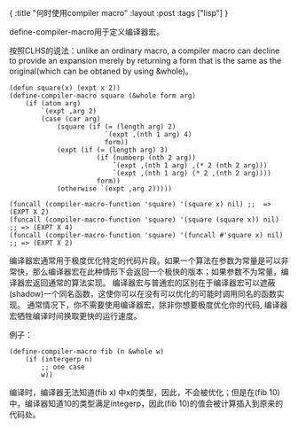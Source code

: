 {
:title "何时使用compiler macro"
:layout :post
:tags ["lisp"]
}

define-compiler-macro用于定义编译器宏。

按照CLHS的说法：unlike an ordinary macro, a compiler macro can decline to provide an expansion merely by returning a form that is the same as the original(which can be obtaned by using &whole)。

    (defun square(x) (expt x 2))
    (define-compiler-macro square (&whole form arg)
        (if (atom arg)
            `(expt ,arg 2)
            (case (car arg)
                (square (if (= (length arg) 2)
                            `(expt ,(nth 1 arg) 4)
                            form))
                (expt (if (= (length arg) 3)
                          (if (numberp (nth 2 arg))
                              `(expt ,(nth 1 arg) ,(* 2 (nth 2 arg)))
                              `(expt ,(nth 1 arg) (* 2 ,(nth 2 arg))))
                          form))
                (otherwise `(expt ,arg 2)))))
    
    (funcall (compiler-macro-function 'square) '(square x) nil) ;;  => (EXPT X 2)
    (funcall (compiler-macro-function 'square) '(square (square x)) nil) ;; => (EXPT X 4)
    (funcall (compiler-macro-function 'square) '(funcall #'square x) nil)  ;; => (EXPT X 2)

编译器宏通常用于极度优化特定的代码片段。如果一个算法在参数为常量是可以非常快，那么编译器宏在此种情形下会返回一个极快的版本；如果参数不为常量，编译器宏返回通常的算法实现。
编译器宏与普通宏的区别在于编译器宏可以遮蔽(shadow)一个同名函数，这使你可以在没有可以优化的可能时调用同名的函数实现。
通常情况下，你不需要使用编译器宏，除非你想要极度优化你的代码, 编译器宏牺牲编译时间换取更快的运行速度。

例子：

    (define-compiler-macro fib (n &whole w)
        (if (intergerp n)
            ;; one case
            w))

编译时，编译器无法知道(fib x) 中x的类型，因此，不会被优化；但是在(fib 10)中，编译器知道10的类型满足integerp，因此(fib 10)的值会被计算插入到原来的代码处。

